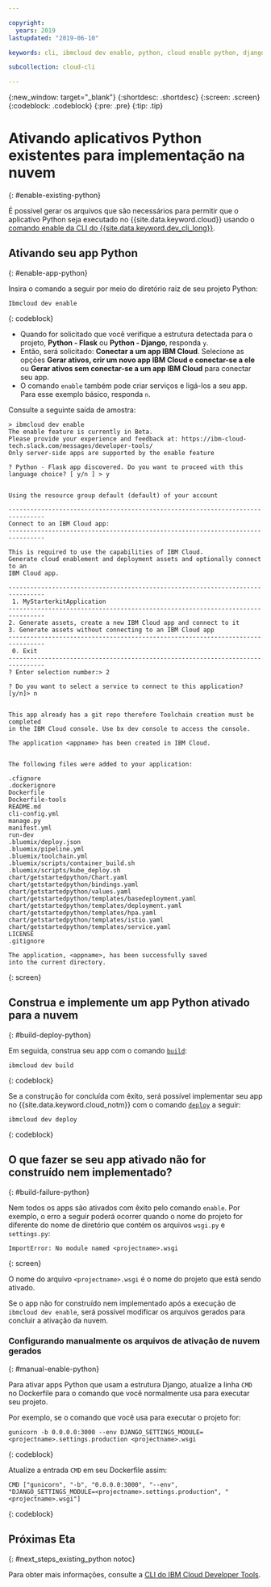 ```yaml
---

copyright:
  years: 2019
lastupdated: "2019-06-10"

keywords: cli, ibmcloud dev enable, python, cloud enable python, django, deploy python, build python, python debug, python troubleshoot, python cloud help

subcollection: cloud-cli

---
```


{:new_window: target="_blank"}
{:shortdesc: .shortdesc}
{:screen: .screen}
{:codeblock: .codeblock}
{:pre: .pre}
{:tip: .tip}

# Ativando aplicativos Python existentes para implementação na nuvem
{: #enable-existing-python}

É possível gerar os arquivos que são necessários para permitir que o aplicativo Python seja executado no {{site.data.keyword.cloud}} usando o [comando enable da CLI do {{site.data.keyword.dev_cli_long}}](/docs/cli/idt?topic=cloud-cli-idt-cli#enable).

## Ativando seu app Python
{: #enable-app-python}

Insira o comando a seguir por meio do diretório raiz de seu projeto Python:
```
Ibmcloud dev enable
```
{: codeblock}

* Quando for solicitado que você verifique a estrutura detectada para o projeto, **Python - Flask** ou **Python - Django**, responda `y`. 
* Então, será solicitado: **Conectar a um app IBM Cloud**. Selecione as opções **Gerar ativos, crir um novo app IBM Cloud e conectar-se a ele** ou **Gerar ativos sem conectar-se a um app IBM Cloud** para conectar seu app.
* O comando `enable` também pode criar serviços e ligá-los a seu app. Para esse exemplo básico, responda `n`.

Consulte a seguinte saída de amostra:
```
> ibmcloud dev enable
The enable feature is currently in Beta.
Please provide your experience and feedback at: https://ibm-cloud-tech.slack.com/messages/developer-tools/
Only server-side apps are supported by the enable feature

? Python - Flask app discovered. Do you want to proceed with this language choice? [ y/n ] > y


Using the resource group default (default) of your account

--------------------------------------------------------------------------------
Connect to an IBM Cloud app:
--------------------------------------------------------------------------------

This is required to use the capabilities of IBM Cloud.
Generate cloud enablement and deployment assets and optionally connect to an
IBM Cloud app.

--------------------------------------------------------------------------------
 1. MyStarterkitApplication
--------------------------------------------------------------------------------
2. Generate assets, create a new IBM Cloud app and connect to it
3. Generate assets without connecting to an IBM Cloud app
--------------------------------------------------------------------------------
 0. Exit
--------------------------------------------------------------------------------
? Enter selection number:> 2

? Do you want to select a service to connect to this application? [y/n]> n


This app already has a git repo therefore Toolchain creation must be completed
in the IBM Cloud console. Use bx dev console to access the console.

The application <appname> has been created in IBM Cloud.


The following files were added to your application:

.cfignore
.dockerignore
Dockerfile
Dockerfile-tools
README.md
cli-config.yml
manage.py
manifest.yml
run-dev
.bluemix/deploy.json
.bluemix/pipeline.yml
.bluemix/toolchain.yml
.bluemix/scripts/container_build.sh
.bluemix/scripts/kube_deploy.sh
chart/getstartedpython/Chart.yaml
chart/getstartedpython/bindings.yaml
chart/getstartedpython/values.yaml
chart/getstartedpython/templates/basedeployment.yaml
chart/getstartedpython/templates/deployment.yaml
chart/getstartedpython/templates/hpa.yaml
chart/getstartedpython/templates/istio.yaml
chart/getstartedpython/templates/service.yaml
LICENSE
.gitignore

The application, <appname>, has been successfully saved
into the current directory.
```
{: screen}

## Construa e implemente um app Python ativado para a nuvem
{: #build-deploy-python}

Em seguida, construa seu app com o comando [`build`](/docs/cli/idt?topic=cloud-cli-idt-cli#build):
```
ibmcloud dev build
```
{: codeblock}

Se a construção for concluída com êxito, será possível implementar seu app no {{site.data.keyword.cloud_notm}} com o comando [`deploy`](/docs/cli/idt?topic=cloud-cli-idt-cli#deploy) a seguir:
```
ibmcloud dev deploy
```
{: codeblock}

## O que fazer se seu app ativado não for construído nem implementado?
{: #build-failure-python}

Nem todos os apps são ativados com êxito pelo comando `enable`. Por exemplo, o erro a seguir poderá ocorrer quando o nome do projeto for diferente do nome de diretório que contém os arquivos `wsgi.py` e `settings.py`:
```
ImportError: No module named <projectname>.wsgi
```
{: screen}

O nome do arquivo `<projectname>.wsgi` é o nome do projeto que está sendo ativado.

Se o app não for construído nem implementado após a execução de `ibmcloud dev enable`, será possível modificar os arquivos gerados para concluir a ativação da nuvem.

### Configurando manualmente os arquivos de ativação de nuvem gerados
{: #manual-enable-python}

Para ativar apps Python que usam a estrutura Django, atualize a linha `CMD` no Dockerfile para o comando que você normalmente usa para executar seu projeto.

Por exemplo, se o comando que você usa para executar o projeto for:
```
gunicorn -b 0.0.0.0:3000 --env DJANGO_SETTINGS_MODULE=<projectname>.settings.production <projectname>.wsgi
```
{: codeblock}

Atualize a entrada `CMD` em seu Dockerfile assim:
```
CMD ["gunicorn", "-b", "0.0.0.0:3000", "--env", "DJANGO_SETTINGS_MODULE=<projectname>.settings.production", "<projectname>.wsgi"]
```
{: codeblock}

## Próximas Eta
{: #next_steps_existing_python notoc}

Para obter mais informações, consulte a [CLI do IBM Cloud Developer Tools](/docs/cli/idt?topic=cloud-cli-idt-cli#idt-cli).
